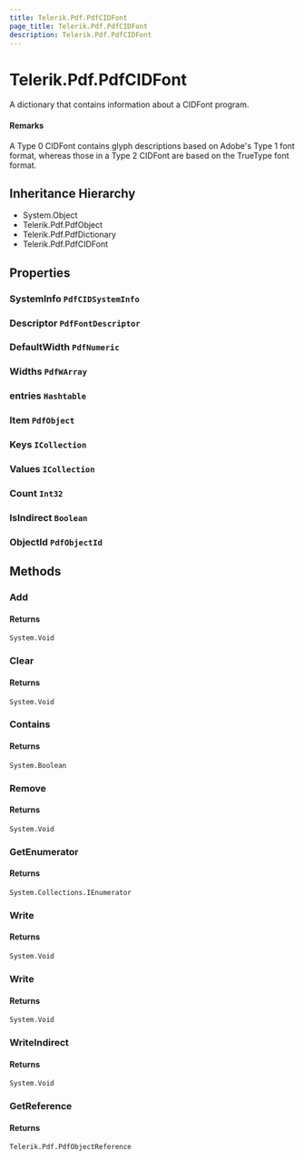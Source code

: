```yaml
---
title: Telerik.Pdf.PdfCIDFont
page_title: Telerik.Pdf.PdfCIDFont
description: Telerik.Pdf.PdfCIDFont
---
```


# Telerik.Pdf.PdfCIDFont

A dictionary that contains information about a CIDFont program.

#### Remarks
A Type 0 CIDFont contains glyph descriptions based on Adobe's Type 
                1 font format, whereas those in a Type 2 CIDFont are based on the 
                TrueType font format.

## Inheritance Hierarchy

* System.Object
* Telerik.Pdf.PdfObject
* Telerik.Pdf.PdfDictionary
* Telerik.Pdf.PdfCIDFont

## Properties

###  SystemInfo `PdfCIDSystemInfo`

###  Descriptor `PdfFontDescriptor`

###  DefaultWidth `PdfNumeric`

###  Widths `PdfWArray`

###  entries `Hashtable`

###  Item `PdfObject`

###  Keys `ICollection`

###  Values `ICollection`

###  Count `Int32`

###  IsIndirect `Boolean`

###  ObjectId `PdfObjectId`

## Methods

###  Add

#### Returns

`System.Void` 

###  Clear

#### Returns

`System.Void` 

###  Contains

#### Returns

`System.Boolean` 

###  Remove

#### Returns

`System.Void` 

###  GetEnumerator

#### Returns

`System.Collections.IEnumerator` 

###  Write

#### Returns

`System.Void` 

###  Write

#### Returns

`System.Void` 

###  WriteIndirect

#### Returns

`System.Void` 

###  GetReference

#### Returns

`Telerik.Pdf.PdfObjectReference` 

